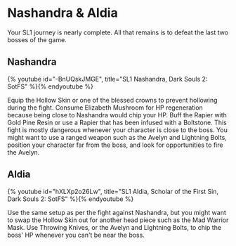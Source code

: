 # Nashandra & Aldia

Your SL1 journey is nearly complete. All that remains is to defeat the last two
bosses of the game.

## Nashandra

{% youtube id="-BnUQskJMGE", title="SL1 Nashandra, Dark Souls 2: SotFS" %}{% endyoutube %}

Equip the Hollow Skin or one of the blessed crowns to prevent hollowing during
the fight. Consume Elizabeth Mushroom for HP regeneration because being close to
Nashandra would chip your HP. Buff the Rapier with Gold Pine Resin or use a
Rapier that has been infused with a Boltstone. This fight is mostly dangerous
whenever your character is close to the boss. You might want to use a ranged
weapon such as the Avelyn and Lightning Bolts, position your character far from
the boss, and look for opportunities to fire the Avelyn.

## Aldia

{% youtube id="hXLXp2o26Lw", title="SL1 Aldia, Scholar of the First Sin, Dark Souls 2: SotFS" %}{% endyoutube %}

Use the same setup as per the fight against Nashandra, but you might want to
swap the Hollow Skin out for another head piece such as the Mad Warrior Mask.
Use Throwing Knives, or the Avelyn and Lightning Bolts, to chip the boss' HP
whenever you can't be near the boss.
